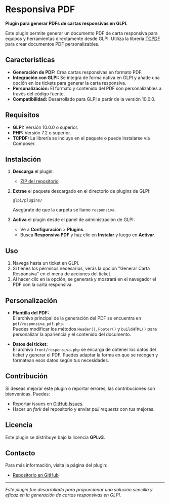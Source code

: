 # Responsiva PDF

**Plugin para generar PDFs de cartas responsivas en GLPI.**

Este plugin permite generar un documento PDF de carta responsiva para equipos y herramientas directamente desde GLPI. Utiliza la librería [TCPDF](https://tcpdf.org/) para crear documentos PDF personalizables.

## Características

- **Generación de PDF:** Crea cartas responsivas en formato PDF.
- **Integración con GLPI:** Se integra de forma nativa en GLPI y añade una opción en los tickets para generar la carta responsiva.
- **Personalización:** El formato y contenido del PDF son personalizables a través del código fuente.
- **Compatibilidad:** Desarrollado para GLPI a partir de la versión 10.0.0.

## Requisitos

- **GLPI:** Versión 10.0.0 o superior.
- **PHP:** Versión 7.2 o superior.
- **TCPDF:** La librería se incluye en el paquete o puede instalarse vía Composer.

## Instalación

1. **Descarga** el plugin:
   - [ZIP del repositorio](https://github.com/Jawuilp/pluign-extend/archive/refs/heads/main.zip)

2. **Extrae** el paquete descargado en el directorio de plugins de GLPI:
   ```
   glpi/plugins/
   ```
   Asegúrate de que la carpeta se llame `responsiva`.

3. **Activa** el plugin desde el panel de administración de GLPI:
   - Ve a **Configuración** > **Plugins**.
   - Busca **Responsiva PDF** y haz clic en **Instalar** y luego en **Activar**.

## Uso

1. Navega hasta un ticket en GLPI.
2. Si tienes los permisos necesarios, verás la opción "Generar Carta Responsiva" en el menú de acciones del ticket.
3. Al hacer clic en la opción, se generará y mostrará en el navegador el PDF con la carta responsiva.

## Personalización

- **Plantilla del PDF:**  
  El archivo principal de la generación del PDF se encuentra en `pdf/responsiva_pdf.php`.  
  Puedes modificar los métodos `Header()`, `Footer()` y `buildHTML()` para personalizar la apariencia y el contenido del documento.

- **Datos del ticket:**  
  El archivo `front/responsiva.php` se encarga de obtener los datos del ticket y generar el PDF. Puedes adaptar la forma en que se recogen y formatean esos datos según tus necesidades.

## Contribución

Si deseas mejorar este plugin o reportar errores, las contribuciones son bienvenidas. Puedes:
- Reportar issues en [GitHub Issues](https://github.com/Jawuilp/pluign-extend/issues).
- Hacer un _fork_ del repositorio y enviar _pull requests_ con tus mejoras.

## Licencia

Este plugin se distribuye bajo la licencia **GPLv3**.

## Contacto

Para más información, visita la página del plugin:
- [Repositorio en GitHub](https://github.com/Jawuilp/pluign-extend)

---

*Este plugin fue desarrollado para proporcionar una solución sencilla y eficaz en la generación de cartas responsivas en GLPI.* 